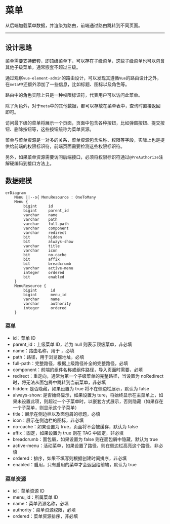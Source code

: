 菜单
====

从后端加载菜单数据，并渲染为路由，前端通过路由跳转到不同页面。

---

## 设计思路

菜单需要支持嵌套，即顶级菜单下，可以存在子级菜单，这些子级菜单也可以包含其他子级菜单，通常嵌套不超过三级。

通过观察`vue-element-admin`的路由设计，可以发现其遵循`Vue`的路由设计之外，在`meta`中还额外添加了一些信息，比如标题、图标以及角色等。

路由中的角色实际上只是一种权限标识符，代表用户可以访问此菜单。

除了角色外，对于`meta`中的其他数据，都可以存放在菜单表中，查询时直接返回即可。

访问最下级的菜单将展示一个页面，页面中包含各种按钮，比如弹窗按钮、提交按钮、删除按钮等，这些按钮统称为菜单资源。

菜单与菜单资源是一对多的关系，菜单资源包含名称、权限等字段，实际上也是提供给前端的权限标识符，前端页面需要检测这些权限标识符。

另外，如果菜单资源需要访问后端接口，必须将权限标识符通过`@PreAuthorize`注解硬编码到接口方法上。

## 数据建模

```mermaid
erDiagram
    Menu ||--o{ MenuResource : OneToMany
    Menu {
        bigint     id
        bigint     parent_id
        varchar    name
        varchar    path
        varchar    full-path
        varchar    component
        varchar    redirect
        bit        hidden
        bit        always-show
        varchar    title
        varchar    icon
        bit        no-cache
        bit        affix
        bit        breadcrumb
        varchar    active-menu
        integer    ordered
        bit        enabled
    }
    MenuResource {
        bigint      id
        bigint      menu_id
        varchar     name
        varchar     authority
        integer     ordered
    }
```

### 菜单

- id：菜单 ID
- parent_id：上级菜单 ID，若为 null 则表示顶级菜单，非必填
- name：路由名称，用于 <keep-alive>，必填
- path：路径，用于浏览器地址，必填
- full-path：完整路径，根据上级路径补全的完整路径，必填
- component：前端的组件名称或组件路径，导入页面时需要，必填
- redirect：重定向，通常为第一个子级菜单的完整路径，当设置为 noRedirect 时，将无法从面包屑中跳转到当前菜单，非必填
- hidden: 是否隐藏，如果设置为 true 将不在侧边栏展示，默认为 false
- always-show: 是否始终显示，如果设置为 ture，将始终显示在主菜单上，如果未设置此项，则超过一个子菜单时，以嵌套方式展示，否则隐藏（如果存在一个子菜单，则显示这个子菜单）
- title：展示在侧边栏以及面包屑的标题，必填
- icon：展示在侧边栏的图标，非必填
- no-cache：如果设置为 true，页面将不会被缓存，默认为 false
- affix：固定，如果设置为 true 则在 TAG 中固定，非必填
- breadcrumb：面包屑，如果设置为 false 则在面包屑中隐藏，默认为 true
- active-menu：活动菜单，如果设置了路径，则在侧边栏高亮这个路径，非必填
- ordered：排序，如果不填写则根据创建时间排序，非必填
- enabled：启用，只有启用的菜单才会返回给前端，默认为 true

### 菜单资源

- id：菜单资源 ID
- menu_id：所属菜单 ID
- name：菜单资源名称，必填
- authority：菜单资源权限，必填
- ordered：菜单资源排序，非必填
